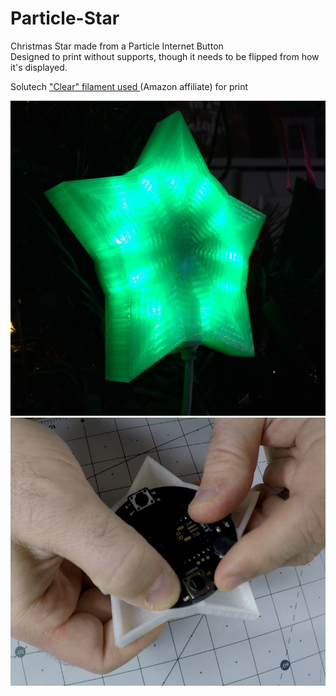 # Particle-Star

Christmas Star made from a Particle Internet Button  
Designed to print without supports, though it needs to be flipped from how it's displayed.  

Solutech ["Clear" filament used ](https://amzn.to/2qLYIQI) (Amazon affiliate) for print

![image](star-crop.jpg)  
![image](snap.JPG)
